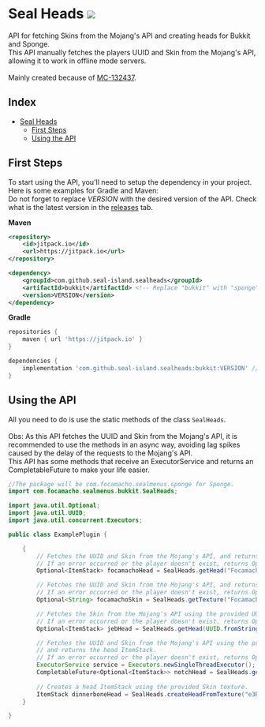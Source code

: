 # Seal Heads [![](https://jitpack.io/v/seal-island/sealheads.svg)](https://jitpack.io/#seal-island/sealheads)
API for fetching Skins from the Mojang's API and creating heads for Bukkit and Sponge.
<br>
This API manually fetches the players UUID and Skin from the Mojang's API, allowing it to work in offline mode servers.
<br>
<br>
Mainly created because of [MC-132437](https://bugs.mojang.com/browse/MC-132437).
## Index

- [Seal Heads](#Seal-Heads)
    * [First Steps](#First-Steps)
    * [Using the API](#Using-the-API)

## First Steps
To start using the API, you'll need to setup the dependency in your project. Here is some examples for Gradle and Maven:
<br>
Do not forget to replace *VERSION* with the desired version of the API. Check what is the latest version in the [releases](https://github.com/Seal-Island/SealHeads/releases) tab.

**Maven**
```xml
<repository>
    <id>jitpack.io</id>
    <url>https://jitpack.io</url>
</repository>
```
```xml
<dependency>
    <groupId>com.github.seal-island.sealheads</groupId>
    <artifactId>bukkit</artifactId> <!-- Replace "bukkit" with "sponge" if desired. -->
    <version>VERSION</version>
</dependency>
```

**Gradle**
```groovy
repositories {
    maven { url 'https://jitpack.io' }
}

dependencies {
    implementation 'com.github.seal-island.sealheads:bukkit:VERSION' // Replace "bukkit" with "sponge" if desired.
}
```

## Using the API

All you need to do is use the static methods of the class `SealHeads`.
<br><br>
Obs: As this API fetches the UUID and Skin from the Mojang's API, it is recommended to use the methods in an async way, avoiding lag spikes caused by the delay of the requests to the Mojang's API.
<br>
This API has some methods that receive an ExecutorService and returns an CompletableFuture to make your life easier.

```java
//The package will be com.focamacho.sealmenus.sponge for Sponge.
import com.focamacho.sealmenus.bukkit.SealHeads;

import java.util.Optional;
import java.util.UUID;
import java.util.concurrent.Executors;

public class ExamplePlugin {

    {
        // Fetches the UUID and Skin from the Mojang's API, and returns the head ItemStack.
        // If an error occurred or the player doesn't exist, returns Optional.empty().
        Optional<ItemStack> focamachoHead = SealHeads.getHead("Focamacho");

        // Fetches the UUID and Skin from the Mojang's API, and returns the skin string.
        // If an error occurred or the player doesn't exist, returns Optional.empty().
        Optional<String> focamachoSkin = SealHeads.getTexture("Focamacho");

        // Fetches the Skin from the Mojang's API using the provided UUID, and returns the head ItemStack.
        // If an error occurred or the player doesn't exist, returns Optional.empty().
        Optional<ItemStack> jebHead = SealHeads.getHead(UUID.fromString("45f50155-c09f-4fdc-b5ce-e30af2ebd1f0"));

        // Fetches the UUID and Skin from the Mojang's API using the provided ExecutorService
        // and returns the head ItemStack.
        // If an error occurred or the player doesn't exist, returns Optional.empty().
        ExecutorService service = Executors.newSingleThreadExecutor();
        CompletableFuture<Optional<ItemStack>> notchHead = SealHeads.getHead("Notch", service);
        
        // Creates a head ItemStack using the provided Skin texture.
        ItemStack dinnerboneHead = SealHeads.createHeadFromTexture("e3RleHR1cmVzOntTS0lOOnt1cmw6Imh0dHA6Ly90ZXh0dXJlcy5taW5lY3JhZnQubmV0L3RleHR1cmUvODc2NDk3YzI4MGY0MGFkNmUxYjQ2YWM1MjFkZmViYTJjYTU1ZThkNGUyOTVjYzQ4NWVhYjQ1NzAwYzc0YmE3OSJ9fX0=");
    }

}
```
